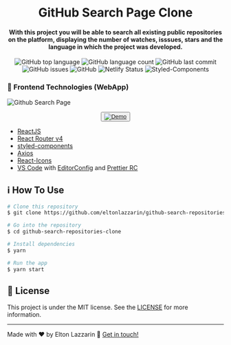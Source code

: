 <h1 align="center"> 
    <img alt="" src="" />
    <br>
    GitHub Search Page Clone
</h1>

<h4 align="center">
  With this project you will be able to search all existing public repositories on the platform, displaying the number of watches, isssues, stars and the language in which the project was developed.
</h4>
<p align="center">
  <img alt="GitHub top language" src="https://img.shields.io/github/languages/top/eltonlazzarin/github-search-repositories-clone">

  <img alt="GitHub language count" src="https://img.shields.io/github/languages/count/eltonlazzarin/github-search-repositories-clone">

  <img alt="GitHub last commit" src="https://img.shields.io/github/last-commit/eltonlazzarin/github-search-repositories-clone">

  <img alt="GitHub issues" src="https://img.shields.io/github/issues/eltonlazzarin/github-search-repositories-clone">

  <img alt="GitHub" src="https://img.shields.io/github/license/eltonlazzarin/github-search-repositories-clone">

  <img src="https://api.netlify.com/api/v1/badges/5da5f1f6-af2b-44d8-8043-5fa439e1ed31/deploy-status" alt="Netlify Status">
  
  <img src="https://img.shields.io/badge/style-%F0%9F%92%85%20styled--components-orange.svg?colorB=daa357&colorA=db748e" alt="Styled-Components">

### :rocket: Frontend Technologies (WebApp)

<img alt="Github Search Page" src="https://github.com/eltonlazzarin/github-search-repositories-clone/blob/master/src/screenshot/searchPage.png">

<p align="center">
  <button><a href="https://github-search-repo-app.netlify.com/"><img alt="Demo" src="https://github.com/eltonlazzarin/reactjs-rocketfy-app/blob/master/screenshot/demo.png" target="_blank"></img></a></button>

- [ReactJS](https://reactjs.org/)
- [React Router v4](https://github.com/ReactTraining/react-router)
- [styled-components](https://www.styled-components.com/)
- [Axios](https://github.com/axios/axios)
- [React-Icons](http://react-icons.github.io/react-icons/)
- [VS Code](https://code.visualstudio.com) with [EditorConfig](https://marketplace.visualstudio.com/items?itemName=EditorConfig.EditorConfig) and [Prettier RC](https://github.com/prettier/prettier)

## :information_source: How To Use

```bash
# Clone this repository
$ git clone https://github.com/eltonlazzarin/github-search-repositories-clone.git

# Go into the repository
$ cd github-search-repositories-clone

# Install dependencies
$ yarn

# Run the app
$ yarn start
```

## :memo: License

This project is under the MIT license. See the [LICENSE](https://github.com/eltonlazzarin/github-search-repositories-clone/blob/master/LICENSE) for more information.

---

Made with ♥ by Elton Lazzarin :wave: [Get in touch!](https://www.linkedin.com/in/eltonlazzarin/)
